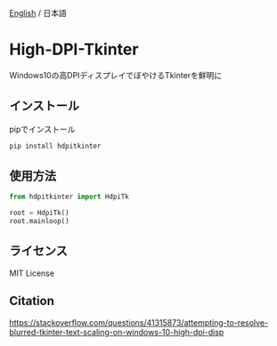 [English](./README.md) / 日本語

<!-- ![](./res/) -->

# High-DPI-Tkinter

Windows10の高DPIディスプレイでぼやけるTkinterを鮮明に

## インストール

pipでインストール

```sh
pip install hdpitkinter
```

## 使用方法

```python
from hdpitkinter import HdpiTk

root = HdpiTk()
root.mainloop()
```

## ライセンス

MIT License

## Citation

<https://stackoverflow.com/questions/41315873/attempting-to-resolve-blurred-tkinter-text-scaling-on-windows-10-high-dpi-disp>

